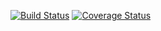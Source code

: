 [![Build Status](https://travis-ci.org/grero/PopulationDynamics.jl.svg?branch=master)](https://travis-ci.org/grero/PopulationDynamics.jl)
[![Coverage Status](https://coveralls.io/repos/github/grero/PseudoPopulations.jl/badge.svg?branch=master)](https://coveralls.io/github/grero/PseudoPopulations.jl?branch=master)
